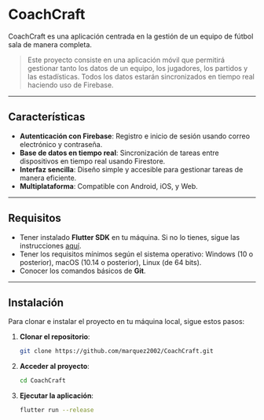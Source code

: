 # CoachCraft

CoachCraft es una aplicación centrada en la gestión de un equipo de fútbol sala de manera completa.

> Este proyecto consiste en una aplicación móvil que permitirá gestionar tanto los datos de un equipo, los jugadores, los partidos y las estadísticas. Todos los datos estarán sincronizados en tiempo real haciendo uso de Firebase.

---

## Características

- **Autenticación con Firebase**: Registro e inicio de sesión usando correo electrónico y contraseña.
- **Base de datos en tiempo real**: Sincronización de tareas entre dispositivos en tiempo real usando Firestore.
- **Interfaz sencilla**: Diseño simple y accesible para gestionar tareas de manera eficiente.
- **Multiplataforma**: Compatible con Android, iOS, y Web.

---

## Requisitos

- Tener instalado **Flutter SDK** en tu máquina. Si no lo tienes, sigue las instrucciones [aquí](https://flutter.dev/docs/get-started/install).
- Tener los requisitos mínimos según el sistema operativo: Windows (10 o posterior), macOS (10.14 o posterior), Linux (de 64 bits).
- Conocer los comandos básicos de **Git**.

---

## Instalación

Para clonar e instalar el proyecto en tu máquina local, sigue estos pasos:

1. **Clonar el repositorio**:
   ```bash
   git clone https://github.com/marquez2002/CoachCraft.git

2. **Acceder al proyecto**:
   ```bash
   cd CoachCraft

3. **Ejecutar la aplicación**:
   ```bash
   flutter run --release
